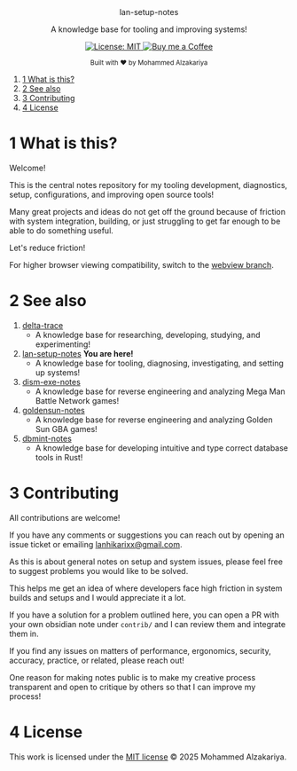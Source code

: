 <div align="center">
  lan-setup-notes
  <p>A knowledge base for tooling and improving systems!</p>
</div>

<p align="center">
  <a href="https://opensource.org/licenses/MIT">
    <img src="https://img.shields.io/badge/License-MIT-brightgreen.svg"
      alt="License: MIT" />
  </a>
  <a href="https://buymeacoffee.com/lan22h">
    <img src="https://img.shields.io/static/v1?label=Buy me a coffee&message=%E2%9D%A4&logo=BuyMeACoffee&link=&color=greygreen"
      alt="Buy me a Coffee" />
  </a>
</p>

<div align="center">
  <sub>Built with ❤︎ by Mohammed Alzakariya</sub>
</div>

1. [1 What is this?](#1-what-is-this)
1. [2 See also](#2-see-also)
1. [3 Contributing](#3-contributing)
1. [4 License](#4-license)

# 1 What is this?

Welcome!

This is the central notes repository for my tooling development, diagnostics, setup, configurations, and improving open source tools!

Many great projects and ideas do not get off the ground because of friction with system integration, building,
or just struggling to get far enough to be able to do something useful.

Let's reduce friction!

For higher browser viewing compatibility, switch to the [webview branch](https://github.com/LanHikari22/lan-setup-notes/tree/webview).

# 2 See also

1. [delta-trace](https://github.com/deltatraced/delta-trace/tree/webview)
   * A knowledge base for researching, developing, studying, and experimenting!
1. [lan-setup-notes](https://github.com/LanHikari22/lan-setup-notes/tree/webview) **You are here!**
   * A knowledge base for tooling, diagnosing, investigating, and setting up systems!
1. [dism-exe-notes](https://github.com/dism-exe/dism-exe-notes/tree/webview/lan)
   * A knowledge base for reverse engineering and analyzing Mega Man Battle Network games!
1. [goldensun-notes](https://github.com/FutureFractal/goldensun-notes/tree/webview/lan)
   * A knowledge base for reverse engineering and analyzing Golden Sun GBA games!
1. [dbmint-notes](https://github.com/dbmint/dbmint-notes/tree/webview)
   * A knowledge base for developing intuitive and type correct database tools in Rust!

# 3 Contributing

All contributions are welcome!

If you have any comments or suggestions you can reach out by opening an issue ticket or emailing lanhikarixx@gmail.com.

As this is about general notes on setup and system issues, please feel free to suggest problems you would like to be solved.

This helps me get an idea of where developers face high friction in system builds and setups and I would appreciate it a lot.

If you have a solution for a problem outlined here, you can open a PR with your own obsidian note under `contrib/` and I can review them and integrate them in.

If you find any issues on matters of performance, ergonomics, security, accuracy, practice, or related, please reach out!

One reason for making notes public is to make my creative process transparent and open to critique by others so that I can improve my process!

# 4 License

This work is licensed under the [MIT license](https://opensource.org/licenses/mit-license.php) © 2025 Mohammed Alzakariya.
